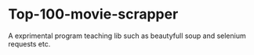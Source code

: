 # Top-100-movie-scrapper
A exprimental program teaching lib such as beautyfull soup and selenium requests etc.
